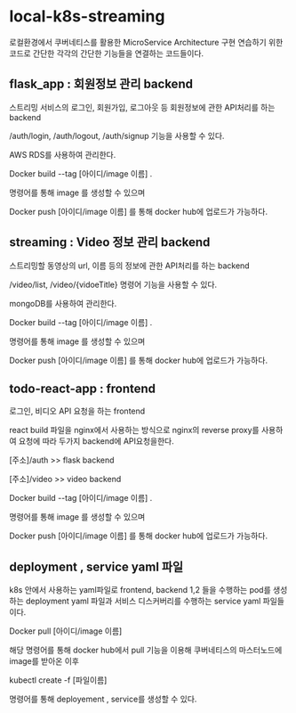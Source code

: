 # local-k8s-streaming

로컬환경에서 쿠버네티스를 활용한 MicroService Architecture 구현 연습하기 위한 코드로 간단한 각각의 간단한 기능들을 연결하는 코드들이다.


## flask_app : 회원정보 관리 backend

스트리밍 서비스의 로그인, 회원가입, 로그아웃 등 회원정보에 관한 API처리를 하는 backend

/auth/login, /auth/logout, /auth/signup 기능을 사용할 수 있다. 

AWS RDS를 사용하여 관리한다.

Docker build --tag [아이디/image 이름] .   

명령어를 통해 image 를 생성할 수 있으며  

Docker push [아이디/image 이름] 를 통해 docker hub에 업로드가 가능하다. 


## streaming : Video 정보 관리 backend 


스트리밍할 동영상의 url, 이름 등의 정보에 관한 API처리를 하는 backend

/video/list, /video/{vidoeTitle} 명령어 기능을 사용할 수 있다.

mongoDB를 사용하여 관리한다.

Docker build --tag [아이디/image 이름] .   

명령어를 통해 image 를 생성할 수 있으며  

Docker push [아이디/image 이름] 를 통해 docker hub에 업로드가 가능하다. 


## todo-react-app :  frontend

로그인, 비디오 API 요청을 하는 frontend

react build 파일을 nginx에서 사용하는 방식으로 nginx의 reverse proxy를 사용하여 요청에 따라 두가지 backend에 API요청을한다.

[주소]/auth >> flask backend

[주소]/video >> video backend

Docker build --tag [아이디/image 이름] .   

명령어를 통해 image 를 생성할 수 있으며  

Docker push [아이디/image 이름] 를 통해 docker hub에 업로드가 가능하다. 

## deployment , service yaml 파일

k8s 안에서 사용하는 yaml파일로 frontend, backend 1,2 들을 수행하는 pod를 생성하는 deployment yaml 파일과 서비스 디스커버리를 수행하는 service yaml 파일들이다. 

Docker pull [아이디/image 이름] 

해당 명령어를 통해 docker hub에서 pull 기능을 이용해 쿠버네티스의 마스터노드에 image를 받아온 이후 

kubectl create -f [파일이름] 

명령어를 통해 deployement , service를 생성할 수 있다. 

 
